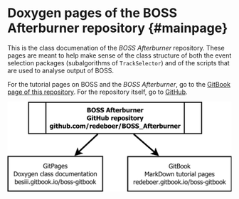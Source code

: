 Doxygen pages of the BOSS Afterburner repository {#mainpage}
============================================================

This is the class documenation of the *BOSS Afterburner* repository. These pages are meant to help make sense of the class structure of both the event selection packages (subalgorithms of `TrackSelector`) and of the scripts that are used to analyse output of BOSS.

For the tutorial pages on BOSS and the *BOSS Afterburner*, go to the [GitBook page of this repository](https://besiii.gitbook.io/boss-gitbook). For the repository itself, go to [GitHub](https://github.com/redeboer/BOSS_Afterburner).

<img src="../fig/BOSS_Repository.png" alt="Three components of the BOSS Afterburner repository" width="600" max-width="100%">